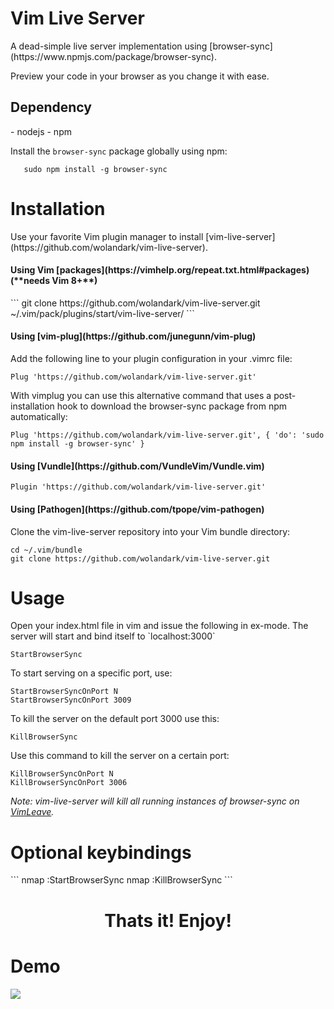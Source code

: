 <h1>Vim Live Server</h1>
 A dead-simple live server implementation using [browser-sync](https://www.npmjs.com/package/browser-sync).
 
 Preview your code in your browser as you change it with ease.

<h2>Dependency</h2>
- nodejs 
- npm

Install the `browser-sync` package globally using npm:
```
   sudo npm install -g browser-sync
```

<h1>Installation</h1>
Use your favorite Vim plugin manager to install [vim-live-server](https://github.com/wolandark/vim-live-server).

<h4>Using Vim [packages](https://vimhelp.org/repeat.txt.html#packages)	(**needs Vim 8+**)</h4>
```
git clone https://github.com/wolandark/vim-live-server.git ~/.vim/pack/plugins/start/vim-live-server/
```
<h4>Using [vim-plug](https://github.com/junegunn/vim-plug)</h4>

Add the following line to your plugin configuration in your .vimrc file:
```
Plug 'https://github.com/wolandark/vim-live-server.git'
```
With vimplug you can use this alternative command that uses a post-installation hook to download the browser-sync package from npm automatically:

```
Plug 'https://github.com/wolandark/vim-live-server.git', { 'do': 'sudo npm install -g browser-sync' }
```

<h4>Using [Vundle](https://github.com/VundleVim/Vundle.vim)</h4>

```
Plugin 'https://github.com/wolandark/vim-live-server.git'
```

<h4>Using [Pathogen](https://github.com/tpope/vim-pathogen)</h4>

Clone the vim-live-server repository into your Vim bundle directory:
```
cd ~/.vim/bundle
git clone https://github.com/wolandark/vim-live-server.git
```

<h1>Usage</h1>
Open your index.html file in vim and issue the following in ex-mode. The server will start and bind itself to `localhost:3000`

```
StartBrowserSync
```

To start serving on a specific port, use:
```
StartBrowserSyncOnPort N
StartBrowserSyncOnPort 3009
```

To kill the server on the default port 3000 use this:
```
KillBrowserSync
```
Use this command to kill the server on a certain port:
```
KillBrowserSyncOnPort N
KillBrowserSyncOnPort 3006
```
_Note:
vim-live-server will kill all running instances of browser-sync on [VimLeave](https://vimhelp.org/autocmd.txt.html#VimLeave)._

<h1>Optional keybindings</h1>
```
nmap <F2> :StartBrowserSync <CR>
nmap <F3> :KillBrowserSync <CR>
```

<h1 align="center">Thats it! Enjoy!</h1>

<h1>Demo</h1>
<img src="https://github.com/wolandark/browser-sync/assets/107309764/218cb8a0-459a-43cd-a987-1b43d1fb2b92">

